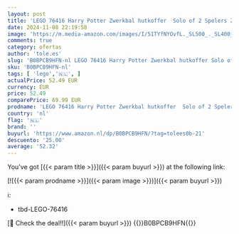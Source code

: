 ```yaml
---
layout: post
title: 'LEGO 76416 Harry Potter Zwerkbal hutkoffer  Solo of 2 Spelers Zwerkbal Spelletjes set met Draco Malfidus  Carlo Kannewasser en Cho Chang Minifiguren en Gouden Snaai  Draagbaar Speelgoed voor Kinderen'
date: 2024-11-08 22:19:58
image: 'https://m.media-amazon.com/images/I/51TYfNYOvfL._SL500_._SL400_.jpg'
comments: true
category: ofertas
author: 'tole.es'
slug: 'B0BPCB9HFN-nl LEGO 76416 Harry Potter Zwerkbal hutkoffer Solo of 2...'
sku: 'B0BPCB9HFN-nl'
tags: [ 'lego','🇳🇱', ]
actualPrice: 52.49 EUR
currency: EUR
price: 52.49
comparePrice: 69.99 EUR
prodname: 'LEGO 76416 Harry Potter Zwerkbal hutkoffer  Solo of 2 Spelers Zwerkbal Spelletjes set met Draco Malfidus  Carlo Kannewasser en Cho Chang Minifiguren en Gouden Snaai  Draagbaar Speelgoed voor Kinderen'
country: 'nl'
flag: '🇳🇱'
brand: ''
buyurl: 'https://www.amazon.nl/dp/B0BPCB9HFN/?tag=tolees0b-21'
descuento: '25.00'
average: '52.32'
---
```


You've got [{{< param title >}}]({{< param buyurl >}}) at the following link:

[![{{< param prodname >}}]({{< param image >}})]({{< param buyurl >}})

ℹ️:

- tbd-LEGO-76416

[🛒 Check the deal!!]({{< param buyurl >}})
{{<world>}}B0BPCB9HFN{{</world>}}
